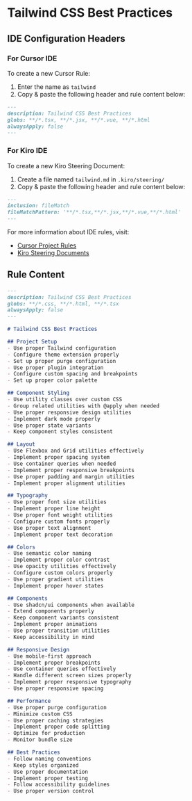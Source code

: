 # Tailwind CSS Best Practices

## IDE Configuration Headers

### For Cursor IDE

To create a new Cursor Rule:

1. Enter the name as `tailwind`
2. Copy & paste the following header and rule content below:

```markdown
---
description: Tailwind CSS Best Practices
globs: **/*.tsx, **/*.jsx, **/*.vue, **/*.html
alwaysApply: false
---
```

### For Kiro IDE

To create a new Kiro Steering Document:

1. Create a file named `tailwind.md` in `.kiro/steering/`
2. Copy & paste the following header and rule content below:

```markdown
---
inclusion: fileMatch
fileMatchPattern: '**/*.tsx,**/*.jsx,**/*.vue,**/*.html'
---
```

For more information about IDE rules, visit:
- [Cursor Project Rules](https://docs.cursor.com/context/rules#project-rules)
- [Kiro Steering Documents](https://github.com/kirolabs/kiro)

## Rule Content


```markdown
---
description: Tailwind CSS Best Practices
globs: **/*.css, **/*.html, **/*.tsx
alwaysApply: false
---

# Tailwind CSS Best Practices

## Project Setup
- Use proper Tailwind configuration
- Configure theme extension properly
- Set up proper purge configuration
- Use proper plugin integration
- Configure custom spacing and breakpoints
- Set up proper color palette

## Component Styling
- Use utility classes over custom CSS
- Group related utilities with @apply when needed
- Use proper responsive design utilities
- Implement dark mode properly
- Use proper state variants
- Keep component styles consistent

## Layout
- Use Flexbox and Grid utilities effectively
- Implement proper spacing system
- Use container queries when needed
- Implement proper responsive breakpoints
- Use proper padding and margin utilities
- Implement proper alignment utilities

## Typography
- Use proper font size utilities
- Implement proper line height
- Use proper font weight utilities
- Configure custom fonts properly
- Use proper text alignment
- Implement proper text decoration

## Colors
- Use semantic color naming
- Implement proper color contrast
- Use opacity utilities effectively
- Configure custom colors properly
- Use proper gradient utilities
- Implement proper hover states

## Components
- Use shadcn/ui components when available
- Extend components properly
- Keep component variants consistent
- Implement proper animations
- Use proper transition utilities
- Keep accessibility in mind

## Responsive Design
- Use mobile-first approach
- Implement proper breakpoints
- Use container queries effectively
- Handle different screen sizes properly
- Implement proper responsive typography
- Use proper responsive spacing

## Performance
- Use proper purge configuration
- Minimize custom CSS
- Use proper caching strategies
- Implement proper code splitting
- Optimize for production
- Monitor bundle size

## Best Practices
- Follow naming conventions
- Keep styles organized
- Use proper documentation
- Implement proper testing
- Follow accessibility guidelines
- Use proper version control
```
